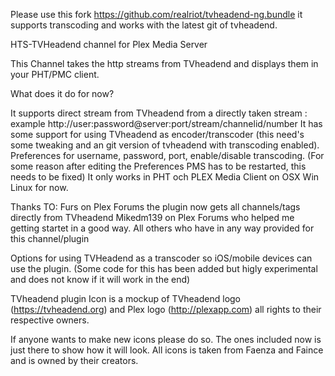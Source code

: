 Please use this fork https://github.com/realriot/tvheadend-ng.bundle it supports transcoding and works with the latest git of tvheadend.

HTS-TVHeadend channel for Plex Media Server

This Channel takes the http streams from TVheadend and displays them in your PHT/PMC client.

What does it do for now?

It supports direct stream from TVheadend from a directly taken stream : example http://user:password@server:port/stream/channelid/number
It has some support for using TVheadend as encoder/transcoder (this need's some tweaking and an git version of tvheadend with transcoding enabled).
Preferences for username, password, port, enable/disable transcoding. (For some reason after editing the Preferences PMS has to be restarted, this needs to be fixed)
It only works in PHT och PLEX Media Client on OSX Win Linux for now.

Thanks TO:
Furs on Plex Forums the plugin now gets all channels/tags directly from TVheadend
Mikedm139 on Plex Forums who helped me getting startet in a good way.
All others who have in any way provided for this channel/plugin


Options for using TVHeadend as a transcoder so iOS/mobile devices can use the plugin.
(Some code for this has been added but higly experimental and does not know if it will work in the end)

TVheadend plugin Icon is a  mockup of TVheadend logo (https://tvheadend.org) and Plex logo (http://plexapp.com) all rights to their respective owners.

If anyone wants to make new icons please do so.
The ones included now is just there to show how it will look.
All icons is taken from Faenza and Faince and is owned by their creators.

